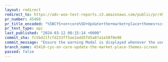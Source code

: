 ```yaml
---
layout: redirect
redirect_to: https://a8c-woo-test-reports.s3.amazonaws.com/public/pr/45468/api/index.html
pr_number: 45468
pr_title_encoded: "%5BCYS+on+core%5D+Update+the+market+place+themes+screen"
pr_test_type: api
last_published: "2024-03-12 08:15:14 +0000"
commit_sha: fc5bd21fcfd233ff5ae2add5fd5a87a1e58f0e98
commit_message: "Ensure the warning Modal is displayed whenever the user clicks on the…"
branch_name: 45418-cys-on-core-update-the-market-place-themes-screen
passed: false
---
```

